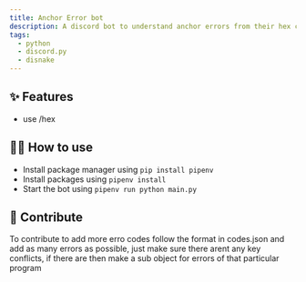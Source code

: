 ```yaml
---
title: Anchor Error bot
description: A discord bot to understand anchor errors from their hex codes
tags:
  - python
  - discord.py
  - disnake
---
```


<!-- # Discord.py Example

This example starts a Discord bot using [discord.py](https://discordpy.readthedocs.io/en/stable/).

[![Deploy on Railway](https://railway.app/button.svg)](https://railway.app/new/template?template=https%3A%2F%2Fgithub.com%2Frailwayapp%2Fexamples%2Ftree%2Fmaster%2Fexamples%2Fdiscord-py&envs=DISCORD_TOKEN&DISCORD_TOKENDesc=Token+of+the+Discord+account+used) -->

## ✨ Features

- use /hex <hex-code>

## 💁‍♀️ How to use

- Install package manager using `pip install pipenv`
- Install packages using `pipenv install`
- Start the bot using `pipenv run python main.py`

## 📝 Contribute

  To contribute to add more erro codes follow the format in codes.json and add as many errors as possible, just make sure there  arent any key conflicts, if there are then make a sub object for errors of that particular program
